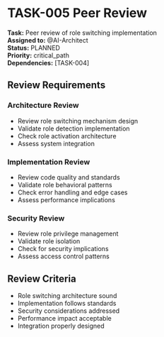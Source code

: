 # TASK-005 Peer Review

**Task:** Peer review of role switching implementation  
**Assigned to:** @AI-Architect  
**Status:** PLANNED  
**Priority:** critical_path  
**Dependencies:** [TASK-004]

## Review Requirements

### Architecture Review
- Review role switching mechanism design
- Validate role detection implementation
- Check role activation architecture
- Assess system integration

### Implementation Review
- Review code quality and standards
- Validate role behavioral patterns
- Check error handling and edge cases
- Assess performance implications

### Security Review
- Review role privilege management
- Validate role isolation
- Check for security implications
- Assess access control patterns

## Review Criteria

- Role switching architecture sound
- Implementation follows standards
- Security considerations addressed
- Performance impact acceptable
- Integration properly designed